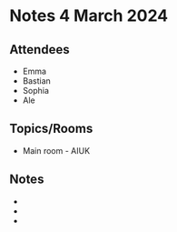 # Notes 4 March 2024

## Attendees

* Emma
* Bastian
* Sophia
* Ale

## Topics/Rooms

* Main room - AIUK

## Notes

*
*
*
